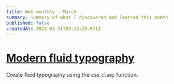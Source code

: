 ```yaml
---
title: Web monthly - March
summary: Summary of what I discovered and learned this month
published: false
createdAt: 2022-03-31T09:13:25.071Z
---
```

# [Modern fluid typography](https://modern-fluid-typography.vercel.app/)
Create fluid typography using the css `clamp` function.
